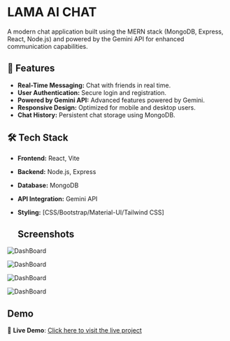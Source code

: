 
# LAMA AI CHAT
A modern chat application built using the MERN stack (MongoDB, Express, React, Node.js) and powered by the Gemini API for enhanced communication capabilities.



## 🚀 Features

- **Real-Time Messaging:** Chat with friends in real time.
- **User Authentication:** Secure login and registration.
- **Powered by Gemini API:** Advanced features powered by Gemini.
- **Responsive Design:** Optimized for mobile and desktop users.
- **Chat History:** Persistent chat storage using MongoDB.

  
## 🛠️ Tech Stack

- **Frontend:** React, Vite
- **Backend:** Node.js, Express
- **Database:** MongoDB
- **API Integration:** Gemini API
- **Styling:** [CSS/Bootstrap/Material-UI/Tailwind CSS]

  ## Screenshots

![DashBoard](https://i.imgur.com/LgcJuqz.png)

![DashBoard](https://i.imgur.com/MljQSEj.png)

![DashBoard](https://i.imgur.com/nl28tiT.png)

![DashBoard](https://i.imgur.com/XqRFAlf.png)
## Demo

🚀 **Live Demo**: [Click here to visit the live project](https://ai-chat-frontend-hm0u.onrender.com)

